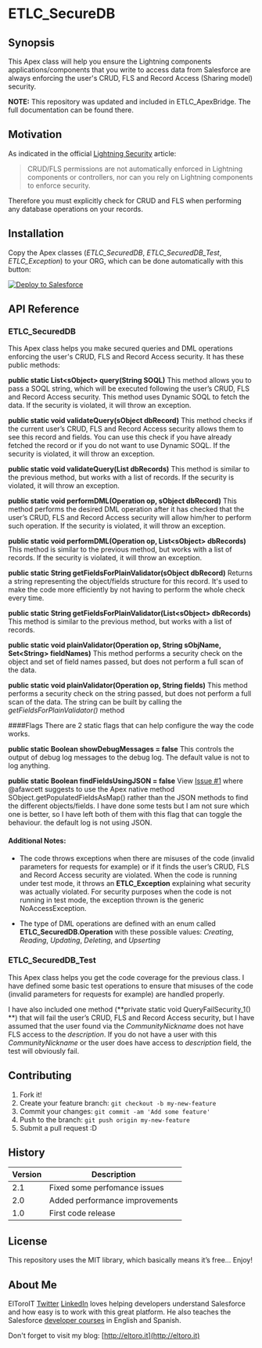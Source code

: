 # ETLC_SecureDB

## Synopsis

This Apex class will help you ensure the Lightning components applications/components that you write to access data from Salesforce are always enforcing the user's CRUD, FLS and Record Access (Sharing model) security.

**NOTE:** This repository was updated and included in ETLC_ApexBridge. The full documentation can be found there.

## Motivation

As indicated in the official [Lightning Security](https://developer.salesforce.com/page/Lightning_Security) article:

> CRUD/FLS permissions are not automatically enforced in Lightning components or controllers, nor can you rely on Lightning components to enforce security.

Therefore you must explicitly check for CRUD and FLS when performing any database operations on your records.

## Installation

Copy the Apex classes (*ETLC_SecuredDB*, *ETLC_SecuredDB_Test*, *ETLC_Exception*) to your ORG, which can be done automatically with this button:

<a href="https://githubsfdeploy.herokuapp.com?owner=ElToroIT&repo=ETLC_SecureDB">
  <img alt="Deploy to Salesforce" src="https://raw.githubusercontent.com/afawcett/githubsfdeploy/master/deploy.png">
</a>

## API Reference

### ETLC_SecuredDB
This Apex class helps you make secured queries and DML operations enforcing the user's CRUD, FLS and Record Access security. It has these public methods:

**public static List&lt;sObject&gt; query(String SOQL)**
This method allows you to pass a SOQL string, which will be executed following the user’s  CRUD, FLS and Record Access security. This method uses Dynamic SOQL to fetch the data. If the security is violated, it will throw an exception.

**public static void validateQuery(sObject dbRecord)**
This method checks if the current user’s CRUD, FLS and Record Access security allows them to see this record and fields. You can use this check if you have already fetched the record or if you do not want to use Dynamic SOQL. If the security is violated, it will throw an exception.

**public static void validateQuery(List<sObject> dbRecords)**
This method is similar to the previous method, but works with a list of records. If the security is violated, it will throw an exception.

**public static void performDML(Operation op, sObject dbRecord)**
This method performs the desired DML operation after it has checked that the user’s CRUD, FLS and Record Access security will allow him/her to perform such operation. If the security is violated, it will throw an exception.

**public static void performDML(Operation op, List&lt;sObject&gt; dbRecords)**
This method is similar to the previous method, but works with a list of records. If the security is violated, it will throw an exception.

**public static String getFieldsForPlainValidator(sObject dbRecord)**
Returns a string representing the object/fields structure for this record. It's used to make the code more efficiently by not having to perform the whole check every time. 

**public static String getFieldsForPlainValidator(List&lt;sObject&gt; dbRecords)**
This method is similar to the previous method, but works with a list of records. 

**public static void plainValidator(Operation op, String sObjName, Set&lt;String&gt; fieldNames)**
This method performs a security check on the object and set of field names passed, but does not perform a full scan of the data. 

**public static void plainValidator(Operation op, String fields)**
This method performs a security check on the string passed, but does not perform a full scan of the data. The string can be built by calling the *getFieldsForPlainValidator()* method

####Flags
There are 2 static flags that can help configure the way the code works.

**public static Boolean showDebugMessages = false**
This controls the output of debug log messages to the debug log. The default value is not to log anything.

**public static Boolean findFieldsUsingJSON = false**
View [Issue #1](https://github.com/eltoroit/ETLC_SecureDB/issues/1) where @afawcett suggests to use the Apex native method SObject.getPopulatedFieldsAsMap() rather than the JSON methods to find the different objects/fields. I have done some tests but I am not sure which one is better, so I have left both of them with this flag that can toggle the behaviour. the default log is not using JSON.

#### Additional Notes:

- The code throws exceptions when there are misuses of the code (invalid parameters for requests for example) or if it finds the user’s CRUD, FLS and Record Access security are violated. When the code is running under test mode, it throws an **ETLC_Exception** explaining what security was actually violated. For security purposes when the code is not running in test mode, the exception thrown is the generic NoAccessException.

- The type of DML operations are defined with an enum called **ETLC_SecuredDB.Operation** with these possible values:  *Creating*, *Reading*, *Updating*, *Deleting*, and *Upserting*

### ETLC_SecuredDB_Test
This Apex class helps you get the code coverage for the previous class. I have defined some basic test operations to ensure that misuses of the code (invalid parameters for requests for example) are handled properly.

I have also included one method (**private static void QueryFailSecurity_1() **) that will fail the user’s CRUD, FLS and Record Access security, but I have assumed that the user found via the *CommunityNickname* does not have FLS access to the *description*. If you do not have a user with this *CommunityNickname* or the user does have access to *description* field, the test will obviously fail.

## Contributing

1. Fork it!
2. Create your feature branch: `git checkout -b my-new-feature`
3. Commit your changes: `git commit -am 'Add some feature'`
4. Push to the branch: `git push origin my-new-feature`
5. Submit a pull request :D

## History

| Version | Description |
| --- | --- |
| 2.1 | Fixed some perfomance issues |
| 2.0 | Added performance improvements |
| 1.0 | First code release |

## License

This repository uses the MIT library, which basically means it’s free… Enjoy!

## About Me

ElToroIT [Twitter](https://twitter.com/ElToroIT) [LinkedIn](https://www.linkedin.com/in/eltoroit) loves helping developers understand Salesforce and how easy is to work with this great platform. He also teaches the Salesforce [developer courses](http://www.salesforce.com/services-training/training_certification/training-by-role.jsp) in English and Spanish.


Don't forget to visit my blog: [http://eltoro.it](http://eltoro.it) 
